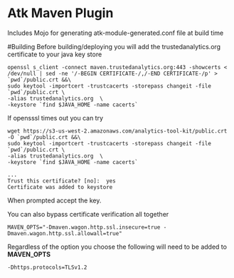 
Atk Maven Plugin
================

Includes Mojo for generating atk-module-generated.conf file at build time

#Building
Before building/deploying you will add the trustedanalytics.org certificate to your java key store
```
openssl s_client -connect maven.trustedanalytics.org:443 -showcerts < /dev/null | sed -ne '/-BEGIN CERTIFICATE-/,/-END CERTIFICATE-/p' > `pwd`/public.crt &&\
sudo keytool -importcert -trustcacerts -storepass changeit -file `pwd`/public.crt \
-alias trustedanalytics.org  \
-keystore `find $JAVA_HOME -name cacerts`
```
If opensssl times out you can try
```
wget https://s3-us-west-2.amazonaws.com/analytics-tool-kit/public.crt -O `pwd`/public.crt &&\
sudo keytool -importcert -trustcacerts -storepass changeit -file `pwd`/public.crt \
-alias trustedanalytics.org  \
-keystore `find $JAVA_HOME -name cacerts`
```
```
...
Trust this certificate? [no]:  yes
Certificate was added to keystore
```
When prompted accept the key.


You can also bypass certificate verification all together
```
MAVEN_OPTS="-Dmaven.wagon.http.ssl.insecure=true -Dmaven.wagon.http.ssl.allowall=true"
```


Regardless of the option you choose the following will need to be added to **MAVEN_OPTS**

```
-Dhttps.protocols=TLSv1.2
```


